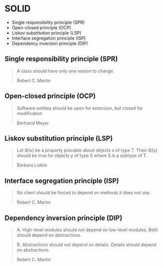 # SOLID

- Single responsibility principle (SPR)
- Open-closed principle (OCP)
- Liskov substitution principle (LSP)
- Interface segregation principle (ISP)
- Dependency inversion principle (DIP)

## Single responsibility principle (SPR)

> A class should have only one reason to change.
>
> Robert C. Martin

## Open-closed principle (OCP)

> Software entities should be open for extension, but closed for modification
>
> Bertrand Meyer

## Liskov substitution principle (LSP)

> Let Φ(x) be a property provable about objects x of type T. Then Φ(y) should be true for objects y of type S where S is a subtype of T.
>
> Barbara Liskov

## Interface segregation principle (ISP)

> No client should be forced to depend on methods it does not use.
>
> Robert C. Martin

## Dependency inversion principle (DIP)

> A. High-level modules should not depend on low-level modules. Both should depend on abstractions.
> 
> B. Abstractions should not depend on details. Details should depend on abstractions.
>
> Robert C. Martin


